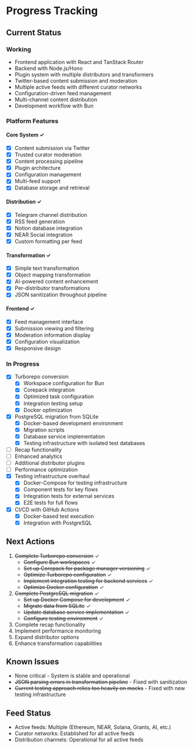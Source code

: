 # Progress Tracking

## Current Status

### Working
- Frontend application with React and TanStack Router
- Backend with Node.js/Hono
- Plugin system with multiple distributors and transformers
- Twitter-based content submission and moderation
- Multiple active feeds with different curator networks
- Configuration-driven feed management
- Multi-channel content distribution
- Development workflow with Bun

### Platform Features

#### Core System ✓
- [x] Content submission via Twitter
- [x] Trusted curator moderation
- [x] Content processing pipeline
- [x] Plugin architecture
- [x] Configuration management
- [x] Multi-feed support
- [x] Database storage and retrieval

#### Distribution ✓
- [x] Telegram channel distribution
- [x] RSS feed generation
- [x] Notion database integration
- [x] NEAR Social integration
- [x] Custom formatting per feed

#### Transformation ✓
- [x] Simple text transformation
- [x] Object mapping transformation
- [x] AI-powered content enhancement
- [x] Per-distributor transformations
- [x] JSON sanitization throughout pipeline

#### Frontend ✓
- [x] Feed management interface
- [x] Submission viewing and filtering
- [x] Moderation information display
- [x] Configuration visualization
- [x] Responsive design

### In Progress
- [x] Turborepo conversion
  - [x] Workspace configuration for Bun
  - [x] Corepack integration
  - [x] Optimized task configuration
  - [x] Integration testing setup
  - [x] Docker optimization
- [x] PostgreSQL migration from SQLite
  - [x] Docker-based development environment
  - [x] Migration scripts
  - [x] Database service implementation
  - [x] Testing infrastructure with isolated test databases
- [ ] Recap functionality
- [ ] Enhanced analytics
- [ ] Additional distributor plugins
- [ ] Performance optimization
- [x] Testing infrastructure overhaul
  - [x] Docker-Compose for testing infrastructure
  - [x] Component tests for key flows
  - [x] Integration tests for external services
  - [x] E2E tests for full flows
- [x] CI/CD with GitHub Actions
  - [x] Docker-based test execution
  - [x] Integration with PostgreSQL

## Next Actions
1. ~~Complete Turborepo conversion~~ ✓
   - ~~Configure Bun workspaces~~ ✓
   - ~~Set up Corepack for package manager versioning~~ ✓
   - ~~Optimize Turborepo configuration~~ ✓
   - ~~Implement integration testing for backend services~~ ✓
   - ~~Optimize Docker configuration~~ ✓
2. ~~Complete PostgreSQL migration~~ ✓
   - ~~Set up Docker Compose for development~~ ✓
   - ~~Migrate data from SQLite~~ ✓
   - ~~Update database service implementation~~ ✓
   - ~~Configure testing environment~~ ✓
3. Complete recap functionality
4. Implement performance monitoring
5. Expand distributor options
6. Enhance transformation capabilities

## Known Issues
- None critical - System is stable and operational
- ~~JSON parsing errors in transformation pipeline~~ - Fixed with sanitization
- ~~Current testing approach relies too heavily on mocks~~ - Fixed with new testing infrastructure

## Feed Status
- Active feeds: Multiple (Ethereum, NEAR, Solana, Grants, AI, etc.)
- Curator networks: Established for all active feeds
- Distribution channels: Operational for all active feeds
